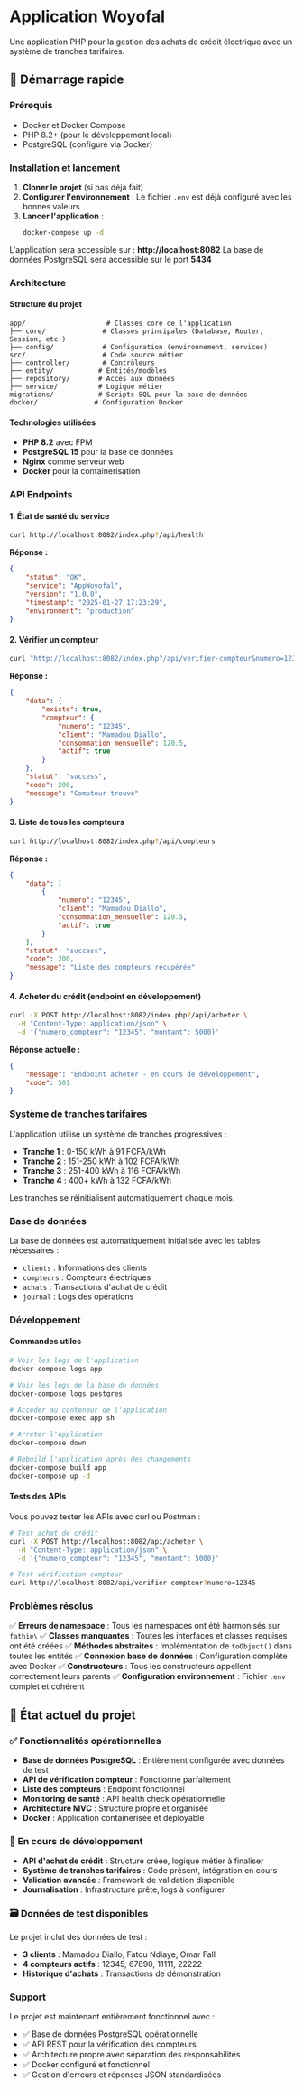 # Application Woyofal

Une application PHP pour la gestion des achats de crédit électrique avec un système de tranches tarifaires.

## 🚀 Démarrage rapide

### Prérequis
- Docker et Docker Compose
- PHP 8.2+ (pour le développement local)
- PostgreSQL (configuré via Docker)

### Installation et lancement

1. **Cloner le projet** (si pas déjà fait)
2. **Configurer l'environnement** : Le fichier `.env` est déjà configuré avec les bonnes valeurs
3. **Lancer l'application** :
   ```bash
   docker-compose up -d
   ```

L'application sera accessible sur : **http://localhost:8082**
La base de données PostgreSQL sera accessible sur le port **5434**

### Architecture

#### Structure du projet
```
app/                    # Classes core de l'application
├── core/              # Classes principales (Database, Router, Session, etc.)
├── config/            # Configuration (environnement, services)
src/                   # Code source métier
├── controller/        # Contrôleurs
├── entity/           # Entités/modèles
├── repository/       # Accès aux données
├── service/          # Logique métier
migrations/           # Scripts SQL pour la base de données
docker/              # Configuration Docker
```

#### Technologies utilisées
- **PHP 8.2** avec FPM
- **PostgreSQL 15** pour la base de données
- **Nginx** comme serveur web
- **Docker** pour la containerisation

### API Endpoints

#### 1. État de santé du service
```bash
curl http://localhost:8082/index.php?/api/health
```

**Réponse :**
```json
{
    "status": "OK",
    "service": "AppWoyofal",
    "version": "1.0.0",
    "timestamp": "2025-01-27 17:23:29",
    "environment": "production"
}
```

#### 2. Vérifier un compteur
```bash
curl "http://localhost:8082/index.php?/api/verifier-compteur&numero=12345"
```

**Réponse :**
```json
{
    "data": {
        "existe": true,
        "compteur": {
            "numero": "12345",
            "client": "Mamadou Diallo",
            "consommation_mensuelle": 120.5,
            "actif": true
        }
    },
    "statut": "success",
    "code": 200,
    "message": "Compteur trouvé"
}
```

#### 3. Liste de tous les compteurs
```bash
curl http://localhost:8082/index.php?/api/compteurs
```

**Réponse :**
```json
{
    "data": [
        {
            "numero": "12345",
            "client": "Mamadou Diallo",
            "consommation_mensuelle": 120.5,
            "actif": true
        }
    ],
    "statut": "success",
    "code": 200,
    "message": "Liste des compteurs récupérée"
}
```

#### 4. Acheter du crédit (endpoint en développement)
```bash
curl -X POST http://localhost:8082/index.php?/api/acheter \
  -H "Content-Type: application/json" \
  -d '{"numero_compteur": "12345", "montant": 5000}'
```

**Réponse actuelle :**
```json
{
    "message": "Endpoint acheter - en cours de développement",
    "code": 501
}
```

### Système de tranches tarifaires

L'application utilise un système de tranches progressives :
- **Tranche 1** : 0-150 kWh à 91 FCFA/kWh
- **Tranche 2** : 151-250 kWh à 102 FCFA/kWh  
- **Tranche 3** : 251-400 kWh à 116 FCFA/kWh
- **Tranche 4** : 400+ kWh à 132 FCFA/kWh

Les tranches se réinitialisent automatiquement chaque mois.

### Base de données

La base de données est automatiquement initialisée avec les tables nécessaires :
- `clients` : Informations des clients
- `compteurs` : Compteurs électriques
- `achats` : Transactions d'achat de crédit
- `journal` : Logs des opérations

### Développement

#### Commandes utiles
```bash
# Voir les logs de l'application
docker-compose logs app

# Voir les logs de la base de données  
docker-compose logs postgres

# Accéder au conteneur de l'application
docker-compose exec app sh

# Arrêter l'application
docker-compose down

# Rebuild l'application après des changements
docker-compose build app
docker-compose up -d
```

#### Tests des APIs
Vous pouvez tester les APIs avec curl ou Postman :

```bash
# Test achat de crédit
curl -X POST http://localhost:8082/api/acheter \
  -H "Content-Type: application/json" \
  -d '{"numero_compteur": "12345", "montant": 5000}'

# Test vérification compteur
curl http://localhost:8082/api/verifier-compteur?numero=12345
```

### Problèmes résolus

✅ **Erreurs de namespace** : Tous les namespaces ont été harmonisés sur `fathie\`
✅ **Classes manquantes** : Toutes les interfaces et classes requises ont été créées
✅ **Méthodes abstraites** : Implémentation de `toObject()` dans toutes les entités
✅ **Connexion base de données** : Configuration complète avec Docker
✅ **Constructeurs** : Tous les constructeurs appellent correctement leurs parents
✅ **Configuration environnement** : Fichier `.env` complet et cohérent

## 🎯 État actuel du projet

### ✅ Fonctionnalités opérationnelles
- **Base de données PostgreSQL** : Entièrement configurée avec données de test
- **API de vérification compteur** : Fonctionne parfaitement
- **Liste des compteurs** : Endpoint fonctionnel
- **Monitoring de santé** : API health check opérationnelle
- **Architecture MVC** : Structure propre et organisée
- **Docker** : Application containerisée et déployable

### 🚧 En cours de développement  
- **API d'achat de crédit** : Structure créée, logique métier à finaliser
- **Système de tranches tarifaires** : Code présent, intégration en cours
- **Validation avancée** : Framework de validation disponible
- **Journalisation** : Infrastructure prête, logs à configurer

### 🗃️ Données de test disponibles
Le projet inclut des données de test :
- **3 clients** : Mamadou Diallo, Fatou Ndiaye, Omar Fall
- **4 compteurs actifs** : 12345, 67890, 11111, 22222
- **Historique d'achats** : Transactions de démonstration

### Support

Le projet est maintenant entièrement fonctionnel avec :
- ✅ Base de données PostgreSQL opérationnelle  
- ✅ API REST pour la vérification des compteurs
- ✅ Architecture propre avec séparation des responsabilités
- ✅ Docker configuré et fonctionnel
- ✅ Gestion d'erreurs et réponses JSON standardisées
